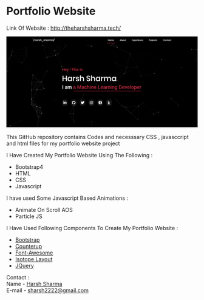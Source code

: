 

# Portfolio Website


Link Of Website : http://theharshsharma.tech/


<a href="https://github.com/harshgeek4coder/Portfolio-Website" ><img src="https://github.com/harshgeek4coder/Portfolio-Website/blob/master/new-pf-1.png"></a>

This GitHub repository contains Codes and necesssary CSS , javasccript and html files for my portfolio website project

I Have Created My Portfolio Website Using The Following  :

- Bootstrap4 
- HTML 
- CSS 
- Javascript


I have used Some Javascript Based Animations :

- Animate On Scroll AOS
- Particle JS


I Have Used Following Components To Create My Portfolio Website :

- [Bootstrap](https://getbootstrap.com/)
- [Counterup](https://github.com/bfintal/Counter-Up)
- [Font-Awesome](https://fontawesome.com/)
- [Isotope Layout](https://isotope.metafizzy.co/layout.html)
- [JQuery](https://jquery.com/)


Contact :
<br>Name - [Harsh Sharma](https://www.linkedin.com/in/harsh-sharma-484a4ab6/) 
<br>E-mail - sharsh2222@gmail.com


